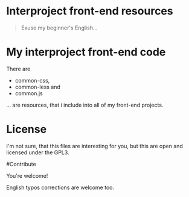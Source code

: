 Interproject front-end resources
================================
> Exuse my beginner's English...

# My interproject front-end code

There are 
* common-css,
* common-less and
* common.js

... are resources, that i include into all of my front-end projects.

# License

I'm not sure, that this files are interesting for you, but
this are open and licensed under the GPL3.

#Contribute

You're welcome!

English typos corrections are welcome too.
